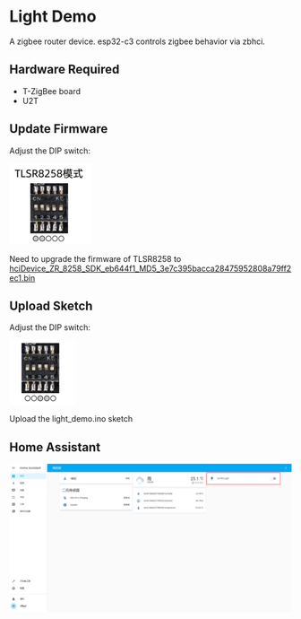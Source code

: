 # Light Demo

A zigbee router device. esp32-c3 controls zigbee behavior via zbhci.

## Hardware Required

- T-ZigBee board
- U2T

## Update Firmware

Adjust the DIP switch:

![](../../docs/_static/upload_mode.png)

Need to upgrade the firmware of TLSR8258 to [hciDevice_ZR_8258_SDK_eb644f1_MD5_3e7c395bacca28475952808a79ff2ec1.bin](../../firmware/hciDevice_ZR_8258_SDK_eb644f1_MD5_3e7c395bacca28475952808a79ff2ec1.bin)

## Upload Sketch

Adjust the DIP switch:

![](../../docs/_static/upload_mode_c3.png)

Upload the light_demo.ino sketch

## Home Assistant

![](../../docs/_static/devices/LILYGO_light.png)
